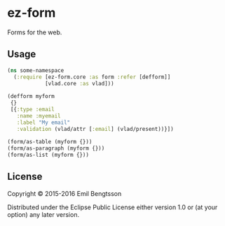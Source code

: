# ez-form

Forms for the web.

## Usage

```clojure
(ns some-namespace
  (:require [ez-form.core :as form :refer [defform]]
            [vlad.core :as vlad]))
  
(defform myform
 {}
 [{:type :email
   :name :myemail
   :label "My email"
   :validation (vlad/attr [:email] (vlad/present))}])
   
(form/as-table (myform {}))
(form/as-paragraph (myform {}))
(form/as-list (myform {}))
```

## License

Copyright © 2015-2016 Emil Bengtsson

Distributed under the Eclipse Public License either version 1.0 or (at
your option) any later version.
